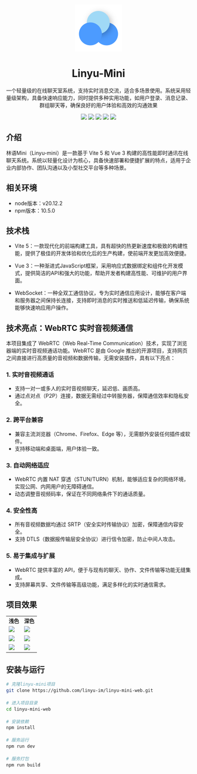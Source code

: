 <p align="center">
  <img width="128px" src=".github/logo.png" />
</p>
<div  align="center">
<h1>Linyu-Mini</h1>
<p>一个轻量级的在线聊天室系统，支持实时消息交流，适合多场景使用。系统采用轻量级架构，具备快速响应能力，同时提供多种实用功能，如用户登录、消息记录、群组聊天等，确保良好的用户体验和高效的沟通效果</p>
<img src="https://img.shields.io/badge/Vue-3.0-42b983?logo=vue.js&logoColor=42b983">
<img src="https://img.shields.io/badge/Vite-5.0-646cff?logo=vite&logoColor=646cff">
<img src="https://img.shields.io/badge/TailwindCSS-3.x-38bdf8?logo=tailwindcss&logoColor=38bdf8">
<img src="https://img.shields.io/badge/Node.js-20.0-339933?logo=node.js&logoColor=white">
<img src="https://img.shields.io/badge/🍍Pinia-2.3-42b983">
</div>

## 介绍

林语Mini（Linyu-mini）是一款基于 Vite 5 和 Vue 3 构建的高性能即时通讯在线聊天系统。系统以轻量化设计为核心，具备快速部署和便捷扩展的特点，适用于企业内部协作、团队沟通以及小型社交平台等多种场景。

## 相关环境

- node版本：v20.12.2
- npm版本：10.5.0

## 技术栈

- Vite 5：一款现代化的前端构建工具，具有超快的热更新速度和极致的构建性能，提供了极佳的开发体验和优化后的生产构建，使前端开发更加高效便捷。

- Vue 3：一种渐进式JavaScript框架，采用响应式数据绑定和组件化开发模式，提供简洁的API和强大的功能，帮助开发者构建高性能、可维护的用户界面。

- WebSocket：一种全双工通信协议，专为实时通信应用设计，能够在客户端和服务器之间保持长连接，支持即时消息的实时推送和低延迟传输，确保系统能够快速响应用户操作。

## 技术亮点：WebRTC 实时音视频通信

本项目集成了 WebRTC（Web Real-Time Communication）技术，实现了浏览器端的实时音视频通话功能。WebRTC 是由 Google 推出的开源项目，支持网页之间直接进行高质量的音视频和数据传输，无需安装插件，具有以下亮点：

### 1. 实时音视频通话

- 支持一对一或多人的实时音视频聊天，延迟低、画质高。
- 通过点对点（P2P）连接，数据无需经过中转服务器，保障通信效率和隐私安全。

### 2. 跨平台兼容

- 兼容主流浏览器（Chrome、Firefox、Edge 等），无需额外安装任何插件或软件。
- 支持移动端和桌面端，用户体验一致。

### 3. 自动网络适应

- WebRTC 内置 NAT 穿透（STUN/TURN）机制，能够适应复杂的网络环境，实现公网、内网用户的无障碍通信。
- 动态调整音视频码率，保证在不同网络条件下的通话质量。

### 4. 安全性高

- 所有音视频数据均通过 SRTP（安全实时传输协议）加密，保障通信内容安全。
- 支持 DTLS（数据报传输层安全协议）进行信令加密，防止中间人攻击。

### 5. 易于集成与扩展

- WebRTC 提供丰富的 API，便于与现有的聊天、协作、文件传输等功能无缝集成。
- 支持屏幕共享、文件传输等高级功能，满足多样化的实时通信需求。

## 项目效果

<table>
  <tr>
      <td width="50%" align="center"><b>浅色</b></td>
      <td width="50%" align="center"><b>深色</b></td>
  </tr>
  <tr>
     <td><img src="https://github.com/user-attachments/assets/7460447a-c0ce-41e4-8753-b4c24c61d29f"/></td>
     <td><img src="https://github.com/user-attachments/assets/d5bb00aa-5d42-43d9-ac86-7d848f22589a"/></td>
  </tr>
  <tr>
     <td><img src="https://github.com/user-attachments/assets/87488c61-d9a8-4ef7-bfee-b1cb08aac74b"/></td>
     <td><img src="https://github.com/user-attachments/assets/9e3e8469-46fc-4c6f-9513-9154ec921c9a"/></td>
  </tr>
  <tr>
     <td><img src="https://github.com/user-attachments/assets/591df13b-0b80-4c64-a437-f377ff2a27d3"/></td>
     <td><img src="https://github.com/user-attachments/assets/e682ca36-44eb-4af0-a1cd-0bfdef7a7935"/></td>
  </tr>
</table>

## 安装与运行

```bash
# 克隆linyu-mini项目
git clone https://github.com/linyu-im/linyu-mini-web.git

# 进入项目目录
cd linyu-mini-web

# 安装依赖
npm install

# 服务运行
npm run dev

# 服务打包
npm run build
```
